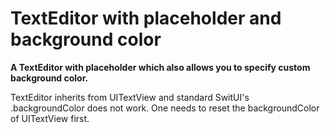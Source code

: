 # TextEditor with placeholder and background color

**A TextEditor with placeholder which also allows you to specify custom background color.**

TextEditor inherits from UITextView and standard SwitUI's .backgroundColor does not work. One needs to reset the backgroundColor of UITextView first. 
